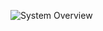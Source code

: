 ![System Overview](https://user-images.githubusercontent.com/29623199/104172541-bd738900-5404-11eb-8211-0acaf62e3e96.PNG)